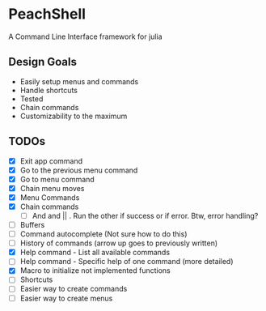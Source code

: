 # PeachShell

A Command Line Interface framework for julia

## Design Goals

- Easily setup menus and commands
- Handle shortcuts
- Tested
- Chain commands
- Customizability to the maximum

## TODOs

- [x] Exit app command
- [x] Go to the previous menu command
- [x] Go to menu command
- [x] Chain menu moves
- [X] Menu Commands
- [x] Chain commands
    - [ ] And and || . Run the other if success or if error. Btw, error handling?
- [ ] Buffers
- [ ] Command autocomplete (Not sure how to do this)
- [ ] History of commands (arrow up goes to previously written)
- [x] Help command - List all available commands
- [ ] Help command - Specific help of one command (more detailed)
- [x] Macro to initialize not implemented functions
- [ ] Shortcuts
- [ ] Easier way to create commands
- [ ] Easier way to create menus
